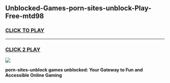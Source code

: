 
## Unblocked-Games-porn-sites-unblock-Play-Free-mtd98
<h3>
<a href="https://premium76.site?title=porn-sites-unblock&ref=23A">CLICK TO PLAY</a></h3>
<hr>

<h3>
<a href="https://premium76.site?title=porn-sites-unblock&ref=23A">CLICK 2 PLAY</a>
  
</h3>

<a href="https://premium76.site?title=porn-sites-unblock&ref=23A"><img src="https://clearcache.store/games.png"></a>


**porn-sites-unblock games unblocked: Your Gateway to Fun and Accessible Online Gaming**
